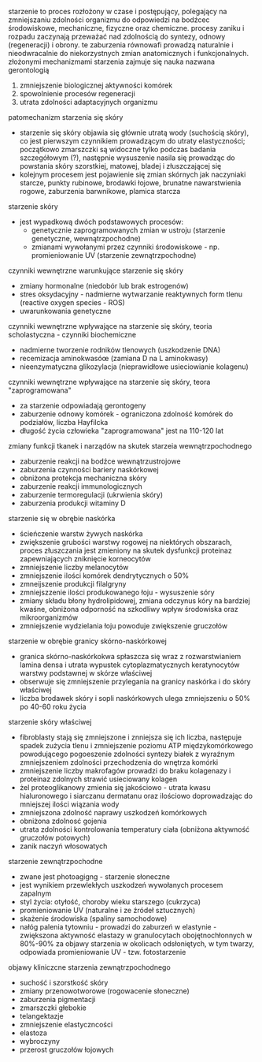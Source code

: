 starzenie to proces rozłożony w czase i postępujący, polegający na zmniejszaniu zdolności organizmu do odpowiedzi na bodźcec środowiskowe, mechaniczne, fizyczne oraz chemiczne. procesy zaniku i rozpadu zaczynają przeważać nad zdolnością do syntezy, odnowy (regeneracji) i obrony. te zaburzenia równowafi prowadzą naturalnie i nieodwracalnie do niekorzystnych zmian anatomicznych i funkcjonalnych. złożonymi mechanizmami starzenia zajmuje się nauka nazwana gerontologią
1. zmniejszenie biologicznej aktywności komórek
2. spowolnienie procesów regeneracji
3. utrata zdolności adaptacyjnych organizmu

patomechanizm starzenia się skóry
- starzenie się skóry objawia się głównie utratą wody (suchością skóry), co jest pierwszym czynnikiem prowadzącym do utraty elastyczności; początkowo zmarszczki są widoczne tylko podczas badania szczegółowym (?), następnie wysuszenie nasila się prowadząc do powstania skóry szorstkiej, matowej, bladej i złuszczającej się
- kolejnym procesem jest pojawienie się zmian skórnych jak naczyniaki starcze, punkty rubinowe, brodawki łojowe, brunatne nawarstwienia rogowe, zaburzenia barwnikowe, plamica starcza

starzenie skóry 
- jest wypadkową dwóch podstawowych procesów:
	- genetycznie zaprogramowanych zmian w ustroju (starzenie genetyczne, wewnątrzpochodne)
	- zmianami wywołanymi przez czynniki środowiskowe - np. promieniowanie UV (starzenie zewnątrzpochodne)

czynniki wewnętrzne warunkujące starzenie się skóry
- zmiany hormonalne (niedobór lub brak estrogenów)
- stres oksydacyjny - nadmierne wytwarzanie reaktywnych form tlenu (reactive oxygen species - ROS)
- uwarunkowania genetyczne

czynniki wewnętrzne wpływające na starzenie się skóry, teoria scholastyczna - czynniki biochemiczne
- nadmierne tworzenie rodników tlenowych (uszkodzenie DNA)
- recemizacja aminokwasóœ (zamiana D na L aminokwasy)
- nieenzymatyczna glikozylacja (nieprawidłowe usieciowianie kolagenu)

czynniki wewnętrzne wpływające na starzenie się skóry, teora "zaprogramowana"
- za starzenie odpowiadają gerontogeny
- zaburzenie odnowy komórek - ograniczona zdolność komórek do podziałów, liczba Hayfilcka
- długość życia człowieka "zaprogramowana" jest na 110-120 lat

zmiany funkcji tkanek i  narządów na skutek starzeia wewnątrzpochodnego
- zaburzenie reakcji na bodźce wewnątrzustrojowe
- zaburzenia czynności bariery naskórkowej
- obniżona protekcja mechaniczna skóry
- zaburzenie reakcji immunologicznych
- zaburzenie termoregulacji (ukrwienia skóry)
- zaburzenia produkcji witaminy D

starzenie się w obrębie naskórka
- ścieńczenie warstw żywych naskórka
- zwiększenie grubości warstwy rogowej na niektórych obszarach, proces złuszczania jest zmieniony na skutek dysfunkcji proteinaz zapewniających zniknięcie korneocytów
- zmniejszenie liczby melanocytów
- zmniejszenie ilości komórek dendrytycznych o 50%
- zmneijszenie produkcji filalgryny
- zmniejszzenie ilości produkowanego łoju - wysuszenie sóry
- zmiany składu błony hydrolipidowej, zmiana odczynus kóry na bardziej kwaśne, obniżona odporność na szkodliwy wpływ środowiska oraz mikroorganizmów
- zmniejszenie wydzielania łoju powoduje zwiększenie gruczołów

starzenie w obrębie granicy skórno-naskórkowej
- granica skórno-naskórkokwa spłaszcza się wraz z rozwarstwianiem lamina densa i utrata wypustek cytoplazmatycznych keratynocytów warstwy podstawnej w skórze właściwej
- obserwuje się zmniejszenie przylegania na granicy naskórka i do skóry właściwej
- liczba brodawek skóry i sopli naskórkowych ulega zmniejszeniu o 50% po 40-60 roku życia

starzenie skóry właściwej
- fibroblasty stają się zmniejszone i znniejsza się ich liczba, następuje spadek zużycia tlenu i zmniejszenie poziomu ATP międzykomórkowego powodującego pogoeszenie zdolności syntezy białek z wyraźnym zmniejszeniem zdolności przechodzenia do wnętrza komórki
- zmniejszenie liczby makrofagów prowadzi do braku kolagenazy i proteinaz zdolnych strawić usieciowany kolagen
- żel proteoglikanowy zmienia się jakościowo - utrata kwasu hialuronowego i siarczanu dermatanu oraz ilościowo doprowadzając do mniejszej ilości wiązania wody
- zmniejszona zdolność naprawy uszkodzeń komórkowych
- obniżona zdolnosć gojenia
- utrata zdolności kontrolowania temperatury ciała (obniżona aktywność gruczołów potowych)
- zanik naczyń włosowatych

starzenie zewnątrzpochodne
- zwane jest photoagigng - starzenie słoneczne
- jest wynikiem przewlekłych uszkodzeń wywołanych procesem zapalnym
- styl życia: otyłość, choroby wieku starszego (cukrzyca)
- promieniowanie UV (naturalne i ze źródeł sztucznych)
- skażenie środowiska (spaliny samochodowe)
- nałóg palenia tytowniu - prowadzi do zaburzeń w elastynie - zwiększona aktywność elastazy w granulocytach obojętnochłonnych
w 80%-90% za objawy starzenia w okolicach odsłoniętych, w tym twarzy, odpowiada promieniowanie UV - tzw. fotostarzenie

objawy kliniczcne starzenia zewnątrzpochodnego
- suchość i szorstkość skóry
- zmiany przenowotworowe (rogowacenie słoneczne)
- zaburzenia pigmentacji
- zmarszczki głebokie
- telangektazje
- zmniejszenie elastyczncości
- elastoza
- wybroczyny
- przerost gruczołów łojowych
